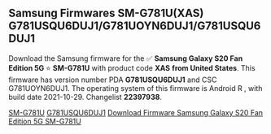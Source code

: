 <h2>Samsung Firmwares SM-G781U(XAS) G781USQU6DUJ1/G781UOYN6DUJ1/G781USQU6DUJ1</h2>
Download the Samsung firmware for the ✅ <strong>Samsung Galaxy S20 Fan Edition 5G </strong> ⭐ <strong>SM-G781U</strong> with product code <strong>XAS</strong> <strong> from United States</strong>. This firmware has version number PDA <strong>G781USQU6DUJ1</strong> and CSC G781UOYN6DUJ1. The operating system of this firmware is Android R , with build date 2021-10-29. Changelist <strong>22397938</strong>.


[SM-G781U](https://samfirm.shop/samsung/model/SM-G781U)
[G781USQU6DUJ1](https://samfirm.shop/samsung/pda/G781USQU6DUJ1)
[Download Firmware Samsung Galaxy S20 Fan Edition 5G SM-G781U](https://samfirm.shop/samsung/firmware/470095)
